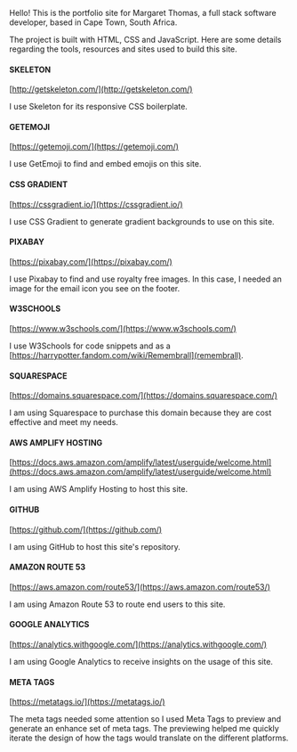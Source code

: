 Hello! This is the portfolio site for Margaret Thomas, a full stack software developer, based in Cape Town, South Africa.

The project is built with HTML, CSS and JavaScript.
Here are some details regarding the tools, resources and sites used to build this site.

#### SKELETON
[http://getskeleton.com/](http://getskeleton.com/)

I use Skeleton for its responsive CSS boilerplate.

#### GETEMOJI
[https://getemoji.com/](https://getemoji.com/)

I use GetEmoji to find and embed emojis on this site.

#### CSS GRADIENT
[https://cssgradient.io/](https://cssgradient.io/)

I use CSS Gradient to generate gradient backgrounds to use on this site.

#### PIXABAY
[https://pixabay.com/](https://pixabay.com/)

I use Pixabay to find and use royalty free images. In this case, I needed an image for the email icon you see on the footer.

#### W3SCHOOLS
[https://www.w3schools.com/](https://www.w3schools.com/)

I use W3Schools for code snippets and as a [https://harrypotter.fandom.com/wiki/Remembrall](remembrall).

#### SQUARESPACE
[https://domains.squarespace.com/](https://domains.squarespace.com/)

I am using Squarespace to purchase this domain because they are cost effective and meet my needs.

#### AWS AMPLIFY HOSTING
[https://docs.aws.amazon.com/amplify/latest/userguide/welcome.html](https://docs.aws.amazon.com/amplify/latest/userguide/welcome.html)

I am using AWS Amplify Hosting to host this site.

#### GITHUB
[https://github.com/](https://github.com/)

I am using GitHub to host this site's repository.

#### AMAZON ROUTE 53
[https://aws.amazon.com/route53/](https://aws.amazon.com/route53/)

I am using Amazon Route 53 to route end users to this site.

#### GOOGLE ANALYTICS
[https://analytics.withgoogle.com/](https://analytics.withgoogle.com/)

I am using Google Analytics to receive insights on the usage of this site.

#### META TAGS
[https://metatags.io/](https://metatags.io/)

The meta tags needed some attention so I used Meta Tags to preview and generate an enhance set of meta tags. 
The previewing helped me quickly iterate the design of how the tags would translate on the different platforms.
